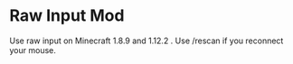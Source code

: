 # Raw Input Mod
Use raw input on Minecraft 1.8.9 and 1.12.2 . Use /rescan if you reconnect your mouse.
